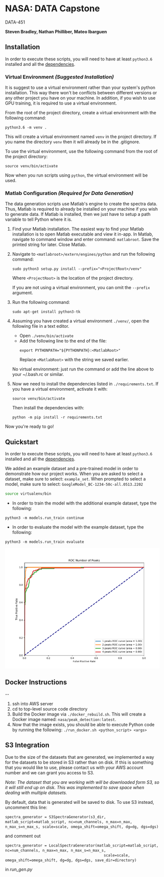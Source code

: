 # NASA: DATA Capstone
DATA-451

**Steven Bradley, Nathan Philliber, Mateo Ibarguen**

## Installation
In order to execute these scripts, you will need to have at least `python3.6` installed and all the [dependencies](requirements.txt).

### Virtual Environment *(Suggested Installation)*
It is suggest to use a virtual environment rather than your system's python installation. This way there won't be conflicts between different versions or any other project you have on your machine. In addition, if you wish to use GPU training, it is required to use a virtual environment.

From the root of the project directory, create a virtual environment with the following command:
```
python3.6 -m venv .
```
This will create a virtual environment named `venv` in the project directory. If you name the directory `venv` then it will already be in the .gitignore.

To use the virtual environment, use the following command from the root of the project directory:
```
source venv/bin/activate
```
Now when you run scripts using `python`, the virtual environment will be used. 

### Matlab Configuration *(Required for Data Generation)*
The data generation scripts use Matlab's engine to create the spectra data. Thus, Matlab is required to already be installed on your machine if you wish to generate data. If Matlab is installed, then we just have to setup a path variable to tell Python where it is.

1. Find your Matlab installation. The easiest way to find your Matlab installation is to open Matlab executable and view it in-app. 
      In Matlab, navigate to command window and enter command: `matlabroot`. Save the printed string for later. Close Matlab.
   
2. Navigate to `<matlabroot>/extern/engines/python` and run the following command:
      ```
      sudo python3 setup.py install --prefix="<ProjectRoot>/venv"
      ```
      Where `<ProjectRoot>` is the location of the project directory.
      
      If you are not using a virtual environment, you can omit the `--prefix` argument.
     
2. Run the following command:
      ```
      sudo apt-get install python3-tk
      ```
   
3. Assuming you have created a virtual environment `./venv/`, open the following file in a text editor. 
      - Open `./venv/bin/activate`
      - Add the following line to the end of the file:
        ```
        export PYTHONPATH="${PYTHONPATH}:<MatlabRoot>"
        ```
        Replace `<MatlabRoot>` with the string we saved earlier.

   No virtual environment: just run the command or add the line above to your ~/.bash.rc or similar. 
   
4. Now we need to install the dependencies listed in `./requirements.txt`.
   If you have a virtual environment, activate it with:
    ```
    source venv/bin/activate
    ```
   Then install the dependencies with: 
   ```
   python -m pip install -r requirements.txt
   ```
   
Now you're ready to go!


## Quickstart
In order to execute these scripts, you will need to have at least `python3.6` installed and all the [dependencies](requirements.txt).

We added an example dataset and a pre-trained model in order to demonstrate how our project works. When you are asked to select a dataset, make sure to select: `example_set`. When prompted to select a model, make sure to select: `GoogleModel_BC-1234-50c-all.0513.2202` 
```bash
source virtualenv/bin
```

- In order to train the model with the additional example dataset, type the following:
```
python3 -m models.run_train continue
```
- In order to evaluate the model with the example dataset, type the following:
```
python3 -m models.run_train evaluate
```

![roc_curve](data/results/GoogleModel_BC-1234-50c-all.0513.2202/eval/roc_curve-0517.1722.png)

## Docker Instructions
--
1. ssh into AWS server
2. cd to top-level source code directory
3. Build the Docker image via `./docker_rebuild.sh`. This will create a Docker image named: `nasa/peak_detection:latest`.
4. Now that the image exists, you should be able to execute Python code by running the following: `./run_docker.sh <python_script> <args>`

## S3 Integration
Due to the size of the datasets that are generated, we implemented a way for the datasets to be stored in S3 rather than on disk. If this is something that you would like to use, please contact us with your AWS account number and we can grant you access to S3.

*Note: The dataset that you are working with will be downloaded form S3, so it will still end up on disk. This was implemented to save space when dealing with multiple datasets.*

By default, data that is generated will be saved to disk. To use S3 instead, uncomment this line:
```
spectra_generator = S3SpectraGenerator(s3_dir, matlab_script=matlab_script, nc=num_channels, n_max=n_max, n_max_s=n_max_s, scale=scale, omega_shift=omega_shift, dg=dg, dgs=dgs)
``` 
and comment out 
```
spectra_generator = LocalSpectraGenerator(matlab_script=matlab_script, nc=num_channels, n_max=n_max, n_max_s=n_max_s,
                                             scale=scale, omega_shift=omega_shift, dg=dg, dgs=dgs, save_dir=directory)
```
 in *run_gen.py*
